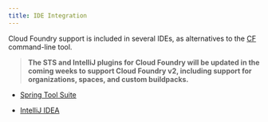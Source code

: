 ```yaml
---
title: IDE Integration
---
```


Cloud Foundry support is included in several IDEs, as alternatives to the [CF](/docs/using/managing-apps/cf/index.html) command-line tool. 

> **The STS and IntelliJ plugins for Cloud Foundry will be updated in the coming weeks to support Cloud Foundry v2, including support for organizations, spaces, and custom buildpacks.**

* [Spring Tool Suite](./sts.html)

* [IntelliJ IDEA](./intellij.html)
